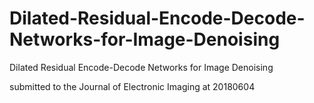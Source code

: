 # Dilated-Residual-Encode-Decode-Networks-for-Image-Denoising
Dilated Residual Encode-Decode Networks for Image Denoising

submitted to the Journal of Electronic Imaging at 20180604
